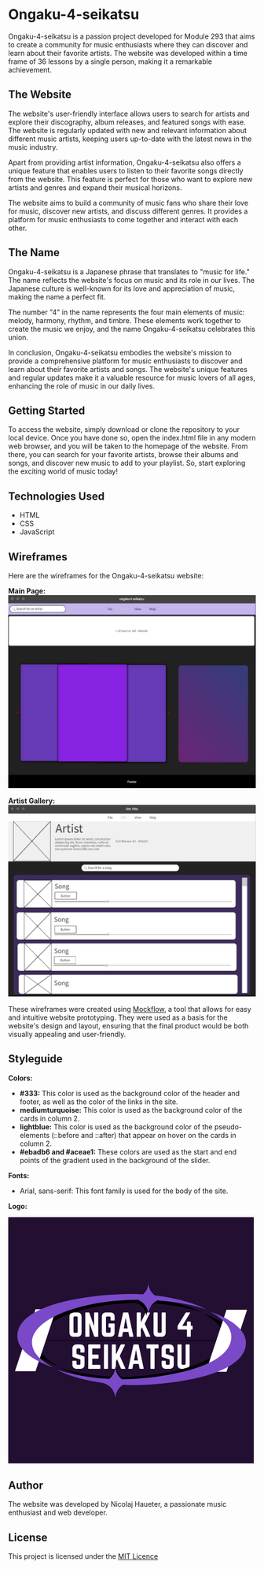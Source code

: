 # Ongaku-4-seikatsu
Ongaku-4-seikatsu is a passion project developed for Module 293 that aims to create a community for music enthusiasts where they can discover and learn about their favorite artists. The website was developed within a time frame of 36 lessons by a single person, making it a remarkable achievement.

## The Website
The website's user-friendly interface allows users to search for artists and explore their discography, album releases, and featured songs with ease. The website is regularly updated with new and relevant information about different music artists, keeping users up-to-date with the latest news in the music industry.

Apart from providing artist information, Ongaku-4-seikatsu also offers a unique feature that enables users to listen to their favorite songs directly from the website. This feature is perfect for those who want to explore new artists and genres and expand their musical horizons.

The website aims to build a community of music fans who share their love for music, discover new artists, and discuss different genres. It provides a platform for music enthusiasts to come together and interact with each other.

## The Name
Ongaku-4-seikatsu is a Japanese phrase that translates to "music for life." The name reflects the website's focus on music and its role in our lives. The Japanese culture is well-known for its love and appreciation of music, making the name a perfect fit.

The number "4" in the name represents the four main elements of music: melody, harmony, rhythm, and timbre. These elements work together to create the music we enjoy, and the name Ongaku-4-seikatsu celebrates this union.

In conclusion, Ongaku-4-seikatsu embodies the website's mission to provide a comprehensive platform for music enthusiasts to discover and learn about their favorite artists and songs. The website's unique features and regular updates make it a valuable resource for music lovers of all ages, enhancing the role of music in our daily lives.

## Getting Started
To access the website, simply download or clone the repository to your local device. Once you have done so, open the index.html file in any modern web browser, and you will be taken to the homepage of the website. From there, you can search for your favorite artists, browse their albums and songs, and discover new music to add to your playlist. So, start exploring the exciting world of music today!

## Technologies Used
- HTML
- CSS
- JavaScript

## Wireframes
Here are the wireframes for the Ongaku-4-seikatsu website:

**Main Page:**![Image of mainpage](Wireframes-Logo/Screenshot%202023-04-14%20133311.png)

**Artist Gallery:** ![Image of artist gallery](Wireframes-Logo/Screenshot%202023-04-14%20133411.png)

These wireframes were created using [Mockflow](https://wireframepro.mockflow.com), a tool that allows for easy and intuitive website prototyping. They were used as a basis for the website's design and layout, ensuring that the final product would be both visually appealing and user-friendly.

## Styleguide
**Colors:**
- **#333:** This color is used as the background color of the header and footer, as well as the color of the links in the site.
- **mediumturquoise:** This color is used as the background color of the cards in column 2.
- **lightblue:** This color is used as the background color of the pseudo-elements (::before and ::after) that appear on hover on the cards in column 2.
- **#ebadb6 and #aceae1:** These colors are used as the start and end points of the gradient used in the background of the slider.

**Fonts:**
- Arial, sans-serif: This font family is used for the body of the site.

**Logo:**

![Logo of the Website](Wireframes-Logo/Dise%C3%B1o%20sin%20t%C3%ADtulo.png)

## Author
The website was developed by Nicolaj Haueter, a passionate music enthusiast and web developer.

## License
This project is licensed under the [MIT Licence](LICENCE)
